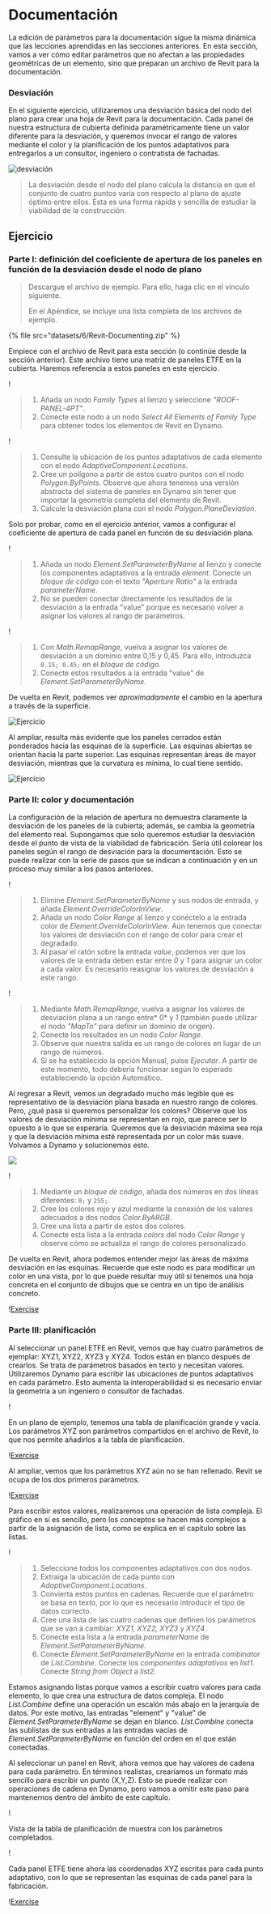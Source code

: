 # Documentación

La edición de parámetros para la documentación sigue la misma dinámica que las lecciones aprendidas en las secciones anteriores. En esta sección, vamos a ver cómo editar parámetros que no afectan a las propiedades geométricas de un elemento, sino que preparan un archivo de Revit para la documentación.

### Desviación

En el siguiente ejercicio, utilizaremos una desviación básica del nodo del plano para crear una hoja de Revit para la documentación. Cada panel de nuestra estructura de cubierta definida paramétricamente tiene un valor diferente para la desviación, y queremos invocar el rango de valores mediante el color y la planificación de los puntos adaptativos para entregarlos a un consultor, ingeniero o contratista de fachadas.

![desviación](images/6/deviation.jpg)

> La desviación desde el nodo del plano calcula la distancia en que el conjunto de cuatro puntos varía con respecto al plano de ajuste óptimo entre ellos. Esta es una forma rápida y sencilla de estudiar la viabilidad de la construcción.

## Ejercicio

### Parte I: definición del coeficiente de apertura de los paneles en función de la desviación desde el nodo de plano

> Descargue el archivo de ejemplo. Para ello, haga clic en el vínculo siguiente.
>
> En el Apéndice, se incluye una lista completa de los archivos de ejemplo.

{% file src="datasets/6/Revit-Documenting.zip" %}

Empiece con el archivo de Revit para esta sección (o continúe desde la sección anterior). Este archivo tiene una matriz de paneles ETFE en la cubierta. Haremos referencia a estos paneles en este ejercicio.

\![](<images/6/documenting - exercise I - 01.jpg>)

> 1. Añada un nodo _Family Types_ al lienzo y seleccione _"ROOF-PANEL-4PT"_.
> 2. Conecte este nodo a un nodo _Select All Elements of Family Type_ para obtener todos los elementos de Revit en Dynamo.

\![](<images/6/documenting - exercise I - 02.jpg>)

> 1. Consulte la ubicación de los puntos adaptativos de cada elemento con el nodo _AdaptiveComponent.Locations_.
> 2. Cree un polígono a partir de estos cuatro puntos con el nodo _Polygon.ByPoints_. Observe que ahora tenemos una versión abstracta del sistema de paneles en Dynamo sin tener que importar la geometría completa del elemento de Revit.
> 3. Calcule la desviación plana con el nodo _Polygon.PlaneDeviation_.

Solo por probar, como en el ejercicio anterior, vamos a configurar el coeficiente de apertura de cada panel en función de su desviación plana.

\![](<images/6/documenting - exercise I - 03.jpg>)

> 1. Añada un nodo _Element.SetParameterByName_ al lienzo y conecte los componentes adaptativos a la entrada _element_. Conecte un _bloque de código_ con el texto _"Aperture Ratio"_ a la entrada _parameterName_.
> 2. No se pueden conectar directamente los resultados de la desviación a la entrada "value" porque es necesario volver a asignar los valores al rango de parámetros.

\![](<images/6/documenting - exercise I - 04.jpg>)

> 1. Con _Math.RemapRange_, vuelva a asignar los valores de desviación a un dominio entre 0,15 y 0,45\. Para ello, introduzca `0.15; 0.45;` en el _bloque de código_.
> 2. Conecte estos resultados a la entrada "value" de _Element.SetParameterByName_.

De vuelta en Revit, podemos ver _aproximadamente_ el cambio en la apertura a través de la superficie.

![Ejercicio](../.gitbook/assets/13.jpg)

Al ampliar, resulta más evidente que los paneles cerrados están ponderados hacia las esquinas de la superficie. Las esquinas abiertas se orientan hacia la parte superior. Las esquinas representan áreas de mayor desviación, mientras que la curvatura es mínima, lo cual tiene sentido.

![Ejercicio](../.gitbook/assets/13a.jpg)

### Parte II: color y documentación

La configuración de la relación de apertura no demuestra claramente la desviación de los paneles de la cubierta; además, se cambia la geometría del elemento real. Supongamos que solo queremos estudiar la desviación desde el punto de vista de la viabilidad de fabricación. Sería útil colorear los paneles según el rango de desviación para la documentación. Esto se puede realizar con la serie de pasos que se indican a continuación y en un proceso muy similar a los pasos anteriores.

\![](<images/6/documenting - exercise II - 01.jpg>)

> 1. Elimine _Element.SetParameterByName_ y sus nodos de entrada, y añada _Element.OverrideColorInView_.
> 2. Añada un nodo _Color Range_ al lienzo y conéctelo a la entrada color de _Element.OverrideColorInView_. Aún tenemos que conectar los valores de desviación con el rango de color para crear el degradado.
> 3. Al pasar el ratón sobre la entrada _value_, podemos ver que los valores de la entrada deben estar entre _0_ y _1_ para asignar un color a cada valor. Es necesario reasignar los valores de desviación a este rango.

\![](<images/6/documenting - exercise II - 02.jpg>)

> 1. Mediante _Math.RemapRange_, vuelva a asignar los valores de desviación plana a un rango entre* 0* y _1_ (también puede utilizar el nodo _"MapTo"_ para definir un dominio de origen).
> 2. Conecte los resultados en un nodo _Color Range_.
> 3. Observe que nuestra salida es un rango de colores en lugar de un rango de números.
> 4. Si se ha establecido la opción Manual, pulse _Ejecutar_. A partir de este momento, todo debería funcionar según lo esperado estableciendo la opción Automático.

Al regresar a Revit, vemos un degradado mucho más legible que es representativo de la desviación plana basada en nuestro rango de colores. Pero, ¿qué pasa si queremos personalizar los colores? Observe que los valores de desviación mínima se representan en rojo, que parece ser lo opuesto a lo que se esperaría. Queremos que la desviación máxima sea roja y que la desviación mínima esté representada por un color más suave. Volvamos a Dynamo y solucionemos esto.

![](../.gitbook/assets/09.jpg)

\![](<images/6/documenting - exercise II - 04.jpg>)

> 1. Mediante un _bloque de código_, añada dos números en dos líneas diferentes: `0;` y `255;`.
> 2. Cree los colores rojo y azul mediante la conexión de los valores adecuados a dos nodos _Color.ByARGB_.
> 3. Cree una lista a partir de estos dos colores.
> 4. Conecte esta lista a la entrada _colors_ del nodo _Color Range_ y observe cómo se actualiza el rango de colores personalizado.

De vuelta en Revit, ahora podemos entender mejor las áreas de máxima desviación en las esquinas. Recuerde que este nodo es para modificar un color en una vista, por lo que puede resultar muy útil si tenemos una hoja concreta en el conjunto de dibujos que se centra en un tipo de análisis concreto.

\![Exercise](<../.gitbook/assets/07 (6).jpg>)

### Parte III: planificación

Al seleccionar un panel ETFE en Revit, vemos que hay cuatro parámetros de ejemplar: XYZ1, XYZ2, XYZ3 y XYZ4. Todos están en blanco después de crearlos. Se trata de parámetros basados en texto y necesitan valores. Utilizaremos Dynamo para escribir las ubicaciones de puntos adaptativos en cada parámetro. Esto aumenta la interoperabilidad si es necesario enviar la geometría a un ingeniero o consultor de fachadas.

\![](<images/6/documenting - exercise III - 01.jpg>)

En un plano de ejemplo, tenemos una tabla de planificación grande y vacía. Los parámetros XYZ son parámetros compartidos en el archivo de Revit, lo que nos permite añadirlos a la tabla de planificación.

\![Exercise](<../.gitbook/assets/03 (8).jpg>)

Al ampliar, vemos que los parámetros XYZ aún no se han rellenado. Revit se ocupa de los dos primeros parámetros.

\![Exercise](<../.gitbook/assets/02 (9).jpg>)

Para escribir estos valores, realizaremos una operación de lista compleja. El gráfico en sí es sencillo, pero los conceptos se hacen más complejos a partir de la asignación de lista, como se explica en el capítulo sobre las listas.

\![](<images/6/documenting - exercise III - 04.jpg>)

> 1. Seleccione todos los componentes adaptativos con dos nodos.
> 2. Extraiga la ubicación de cada punto con _AdaptiveComponent.Locations_.
> 3. Convierta estos puntos en cadenas. Recuerde que el parámetro se basa en texto, por lo que es necesario introducir el tipo de datos correcto.
> 4. Cree una lista de las cuatro cadenas que definen los parámetros que se van a cambiar: _XYZ1, XYZ2, XYZ3_ y _XYZ4_.
> 5. Conecte esta lista a la entrada _parameterName_ de _Element.SetParameterByName_.
> 6. Conecte _Element.SetParameterByName_ en la entrada _combinator_ de _List.Combine_. Conecte los _componentes adaptativos_ en _list1_. Conecte _String from Object_ a _list2_.

Estamos asignando listas porque vamos a escribir cuatro valores para cada elemento, lo que crea una estructura de datos compleja. El nodo _List.Combine_ define una operación un escalón más abajo en la jerarquía de datos. Por este motivo, las entradas "element" y "value" de _Element.SetParameterByName_ se dejan en blanco. _List.Combine_ conecta las sublistas de sus entradas a las entradas vacías de _Element.SetParameterByName_ en función del orden en el que están conectadas.

Al seleccionar un panel en Revit, ahora vemos que hay valores de cadena para cada parámetro. En términos realistas, crearíamos un formato más sencillo para escribir un punto (X,Y,Z). Esto se puede realizar con operaciones de cadena en Dynamo, pero vamos a omitir este paso para mantenernos dentro del ámbito de este capítulo.

\![](<../.gitbook/assets/04 (5).jpg>)

Vista de la tabla de planificación de muestra con los parámetros completados.

\![](<../.gitbook/assets/01 (9).jpg>)

Cada panel ETFE tiene ahora las coordenadas XYZ escritas para cada punto adaptativo, con lo que se representan las esquinas de cada panel para la fabricación.

\![Exercise](<../.gitbook/assets/00 (8).jpg>)
